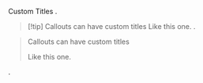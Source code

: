 Custom Titles
.
> [!tip] Callouts can have custom titles
> Like this one.
.
<blockquote>
<div data-callout-metadata="" data-callout-fold="" data-callout="tip" class="callout">
<div class="callout-title">
<div class="callout-title-inner">Callouts can have custom titles</div>
</div>
<div class="callout-content">
<p>Like this one.</p>
</div>
</div>
</blockquote>
.
